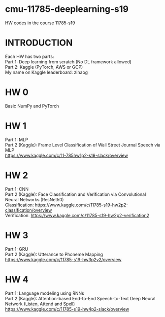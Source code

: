 # cmu-11785-deeplearning-s19
HW codes in the course 11785-s19  

# INTRODUCTION
Each HW has two parts:    
Part 1: Deep learning from scratch (No DL framework allowed)  
Part 2: Kaggle (PyTorch, AWS or GCP)  
My name on Kaggle leaderboard: zihaog  


# HW 0 
Basic NumPy and PyTorch  

# HW 1
Part 1: MLP  
Part 2 (Kaggle): Frame Level Classification of Wall Street Journal Speech via MLP   
https://www.kaggle.com/c/11-785hw1p2-s19-slack/overview    

# HW 2
Part 1: CNN  
Part 2 (Kaggle): Face Classification and Verification via Convolutional Neural Networks (ResNet50)     
Classification: https://www.kaggle.com/c/11785-s19-hw2p2-classification/overview  
Verification: https://www.kaggle.com/c/11785-s19-hw2p2-verification2  

# HW 3
Part 1: GRU    
Part 2 (Kaggle): Utterance to Phoneme Mapping  
https://www.kaggle.com/c/11785-s19-hw3p2v2/overview   

# HW 4
Part 1: Language modeling using RNNs    
Part 2 (Kaggle): Attention-based End-to-End Speech-to-Text Deep Neural Network (Listen, Attend and Spell)   
https://www.kaggle.com/c/11785-s19-hw4p2-slack/overview  
